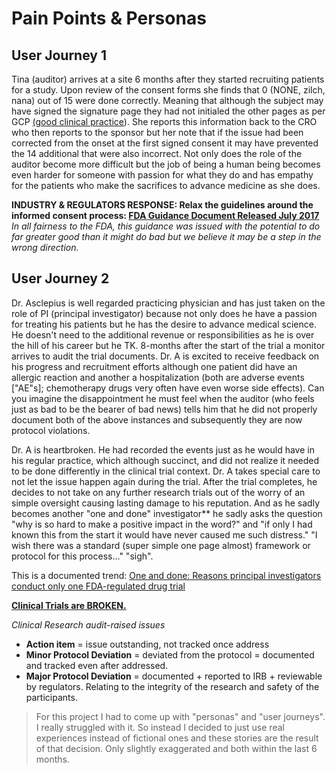 # Pain Points & Personas

## User Journey 1

Tina (auditor) arrives at a site 6 months after they started recruiting patients for a study. Upon review of the consent forms she finds that 0 (NONE, zilch, nana) out of 15 were done correctly. Meaning that although the subject may have signed the signature page they had not initialed the other pages as per GCP [(good clinical practice](https://www.google.com/search?q=ich+gcp&rlz=1C5CHFA_enUS764US764&oq=ich+gcp&aqs=chrome..69i57j0l5.1218j0j7&sourceid=chrome&ie=UTF-8)). She reports this information back to the CRO who then reports to the sponsor but her note that if the issue had been corrected from the onset at the first signed consent it may have prevented the 14 additional that were also incorrect. Not only does the role of the auditor become more difficult but the job of being a human being becomes even harder for someone with passion for what they do and has empathy for the patients who make the sacrifices to advance medicine as she does.

**INDUSTRY & REGULATORS RESPONSE: Relax the guidelines around the informed consent process: [FDA Guidance Document Released July 2017](https://www.fda.gov/downloads/RegulatoryInformation/Guidances/UCM566948.pdf)**  
*In all fairness to the FDA, this guidance was issued with the potential to do far greater good than it might do bad but we believe it may be a step in the wrong direction.*

## User Journey 2

Dr. Asclepius is well regarded practicing physician and has just taken on the role of PI (principal investigator) because not only does he have a passion for treating his patients but he has the desire to advance medical science. He doesn't need to the additional revenue or responsibilities as he is over the hill of his career but he TK. 8-months after the start of the trial a monitor arrives to audit the trial documents. Dr. A is excited to receive feedback on his progress and recruitment efforts although one patient did have an allergic reaction and another a hospitalization (both are adverse events ["AE"s]; chemotherapy drugs very often have even worse side effects). Can you imagine the disappointment he must feel when the auditor (who feels just as bad to be the bearer of bad news) tells him that he did not properly document both of the above instances and subsequently they are now protocol violations.

Dr. A is heartbroken. He had recorded the events just as he would have in his regular practice, which although succinct, and did not realize it needed to be done differently in the clinical trial context. Dr. A takes special care to not let the issue happen again during the trial. After the trial completes, he decides to not take on any further research trials out of the worry of an simple oversight causing lasting damage to his reputation. And as he sadly becomes another "one and done" investigator** he sadly asks the question "why is so hard to make a positive impact in the word?" and "if only I had known this from the start it would have never caused me such distress." "I wish there was a standard (super simple one page almost) framework or protocol for this process..." "sigh".

This is a documented trend: [One and done: Reasons principal investigators conduct only one FDA-regulated drug trial](http://www.sciencedirect.com/science/article/pii/S245186541630093X)

**<u>Clinical Trials are BROKEN.</u>**

*Clinical Research audit-raised issues*
* **Action item** = issue outstanding, not tracked once address
* **Minor Protocol Deviation** = deviated from the protocol = documented and tracked even after addressed.
* **Major Protocol Deviation** = documented + reported to IRB + reviewable by regulators. Relating to the integrity of the research and safety of the participants.

> For this project I had to come up with "personas" and "user journeys". I really struggled with it. So instead I decided to just use real experiences instead of fictional ones and these stories are the result of that decision. Only slightly exaggerated and both within the last 6 months.
